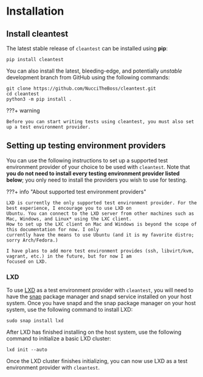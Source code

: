 # Installation

## Install cleantest

The latest stable release of `cleantest` can be installed using __pip__:

```commandline
pip install cleantest
```

You can also install the latest, bleeding-edge, and potentially _unstable_ development branch
from GitHub using the following commands:

```commandline
git clone https://github.com/NucciTheBoss/cleantest.git
cd cleantest
python3 -m pip install .
```

???+ warning

    Before you can start writing tests using cleantest, you must also set up a test environment provider.

## Setting up testing environment providers

You can use the following instructions to set up a supported test environment provider of your choice to be used with 
`cleantest`. Note that __you do not need to install every testing environment provider listed below__; you only 
need to install the providers you wish to use for testing.

???+ info "About supported test environment providers"

    LXD is currently the only supported test environment provider. For the best experience, I encourage you to use LXD on
    Ubuntu. You can connect to the LXD server from other machines such as Mac, Windows, and Linux* using the LXC client. 
    How to set up the LXC client on Mac and Windows is beyond the scope of this documentation for now. I only
    currently have the means to use Ubuntu (and it is my favorite distro; sorry Arch/Fedora.) 
    
    I have plans to add more test environment provides (ssh, libvirt/kvm, vagrant, etc.) in the future, but for now I am
    focused on LXD.

### LXD

To use [LXD](https://ubuntu.com/lxd) as a test environment provider with `cleantest`, you will need to have the
[snap](https://snapcraft.io/about) package manager and snapd service installed on your host system. Once you have 
snapd and the snap package manager on your host system, use the following command to install LXD:

```text
sudo snap install lxd
```

After LXD has finished installing on the host system, use the following command to initialize a basic LXD cluster:

```text
lxd init --auto
```

Once the LXD cluster finishes initializing, you can now use LXD as a test environment provider with `cleantest`.
